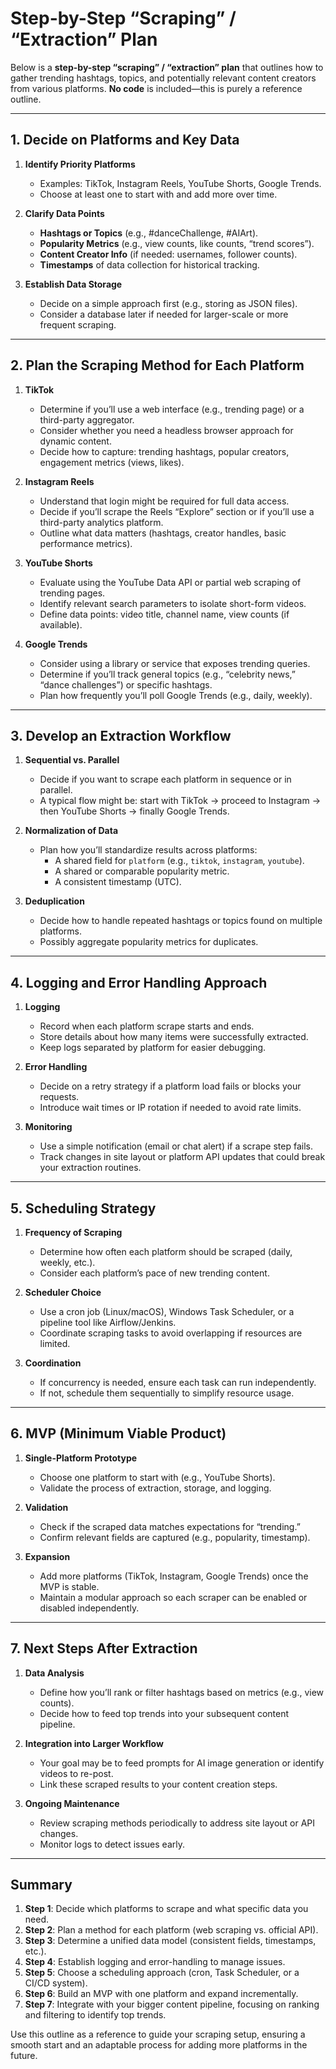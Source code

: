 # Step-by-Step “Scraping” / “Extraction” Plan

Below is a **step-by-step “scraping” / “extraction” plan** that outlines how to gather trending hashtags, topics, and potentially relevant content creators from various platforms. **No code** is included—this is purely a reference outline.

---

## 1. Decide on Platforms and Key Data

1. **Identify Priority Platforms**  
   - Examples: TikTok, Instagram Reels, YouTube Shorts, Google Trends.  
   - Choose at least one to start with and add more over time.

2. **Clarify Data Points**  
   - **Hashtags or Topics** (e.g., #danceChallenge, #AIArt).  
   - **Popularity Metrics** (e.g., view counts, like counts, “trend scores”).  
   - **Content Creator Info** (if needed: usernames, follower counts).  
   - **Timestamps** of data collection for historical tracking.

3. **Establish Data Storage**  
   - Decide on a simple approach first (e.g., storing as JSON files).  
   - Consider a database later if needed for larger-scale or more frequent scraping.

---

## 2. Plan the Scraping Method for Each Platform

1. **TikTok**  
   - Determine if you’ll use a web interface (e.g., trending page) or a third-party aggregator.  
   - Consider whether you need a headless browser approach for dynamic content.  
   - Decide how to capture: trending hashtags, popular creators, engagement metrics (views, likes).

2. **Instagram Reels**  
   - Understand that login might be required for full data access.  
   - Decide if you’ll scrape the Reels “Explore” section or if you’ll use a third-party analytics platform.  
   - Outline what data matters (hashtags, creator handles, basic performance metrics).

3. **YouTube Shorts**  
   - Evaluate using the YouTube Data API or partial web scraping of trending pages.  
   - Identify relevant search parameters to isolate short-form videos.  
   - Define data points: video title, channel name, view counts (if available).

4. **Google Trends**  
   - Consider using a library or service that exposes trending queries.  
   - Determine if you’ll track general topics (e.g., “celebrity news,” “dance challenges”) or specific hashtags.  
   - Plan how frequently you’ll poll Google Trends (e.g., daily, weekly).

---

## 3. Develop an Extraction Workflow

1. **Sequential vs. Parallel**  
   - Decide if you want to scrape each platform in sequence or in parallel.  
   - A typical flow might be: start with TikTok → proceed to Instagram → then YouTube Shorts → finally Google Trends.

2. **Normalization of Data**  
   - Plan how you’ll standardize results across platforms:  
     - A shared field for `platform` (e.g., `tiktok`, `instagram`, `youtube`).  
     - A shared or comparable popularity metric.  
     - A consistent timestamp (UTC).

3. **Deduplication**  
   - Decide how to handle repeated hashtags or topics found on multiple platforms.  
   - Possibly aggregate popularity metrics for duplicates.

---

## 4. Logging and Error Handling Approach

1. **Logging**  
   - Record when each platform scrape starts and ends.  
   - Store details about how many items were successfully extracted.  
   - Keep logs separated by platform for easier debugging.

2. **Error Handling**  
   - Decide on a retry strategy if a platform load fails or blocks your requests.  
   - Introduce wait times or IP rotation if needed to avoid rate limits.

3. **Monitoring**  
   - Use a simple notification (email or chat alert) if a scrape step fails.  
   - Track changes in site layout or platform API updates that could break your extraction routines.

---

## 5. Scheduling Strategy

1. **Frequency of Scraping**  
   - Determine how often each platform should be scraped (daily, weekly, etc.).  
   - Consider each platform’s pace of new trending content.

2. **Scheduler Choice**  
   - Use a cron job (Linux/macOS), Windows Task Scheduler, or a pipeline tool like Airflow/Jenkins.  
   - Coordinate scraping tasks to avoid overlapping if resources are limited.

3. **Coordination**  
   - If concurrency is needed, ensure each task can run independently.  
   - If not, schedule them sequentially to simplify resource usage.

---

## 6. MVP (Minimum Viable Product)

1. **Single-Platform Prototype**  
   - Choose one platform to start with (e.g., YouTube Shorts).  
   - Validate the process of extraction, storage, and logging.

2. **Validation**  
   - Check if the scraped data matches expectations for “trending.”  
   - Confirm relevant fields are captured (e.g., popularity, timestamp).

3. **Expansion**  
   - Add more platforms (TikTok, Instagram, Google Trends) once the MVP is stable.  
   - Maintain a modular approach so each scraper can be enabled or disabled independently.

---

## 7. Next Steps After Extraction

1. **Data Analysis**  
   - Define how you’ll rank or filter hashtags based on metrics (e.g., view counts).  
   - Decide how to feed top trends into your subsequent content pipeline.

2. **Integration into Larger Workflow**  
   - Your goal may be to feed prompts for AI image generation or identify videos to re-post.  
   - Link these scraped results to your content creation steps.

3. **Ongoing Maintenance**  
   - Review scraping methods periodically to address site layout or API changes.  
   - Monitor logs to detect issues early.

---

## Summary

1. **Step 1**: Decide which platforms to scrape and what specific data you need.  
2. **Step 2**: Plan a method for each platform (web scraping vs. official API).  
3. **Step 3**: Determine a unified data model (consistent fields, timestamps, etc.).  
4. **Step 4**: Establish logging and error-handling to manage issues.  
5. **Step 5**: Choose a scheduling approach (cron, Task Scheduler, or a CI/CD system).  
6. **Step 6**: Build an MVP with one platform and expand incrementally.  
7. **Step 7**: Integrate with your bigger content pipeline, focusing on ranking and filtering to identify top trends.

Use this outline as a reference to guide your scraping setup, ensuring a smooth start and an adaptable process for adding more platforms in the future.

